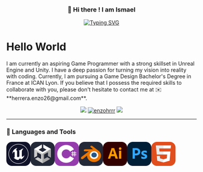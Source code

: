 <p align="center">
  <h3 align="center">👋 Hi there ! I am Ismael</h3>
</p>

<p align="center">
  <a href="https://git.io/typing-svg"><img src="https://readme-typing-svg.demolab.com?font=Fira+Code&pause=1000&center=true&width=435&lines=Aspiring+Game+Programmer" alt="Typing SVG" /></a>
</p>
<h1> Hello World </h1>
I am currently an aspiring Game Programmer with a strong skillset in Unreal Engine and Unity. I have a deep passion for turning my vision into reality with coding. Currently, I am pursuing a Game Design Bachelor's Degree in France at ICAN Lyon. If you believe that I possess the required skills to collaborate with you, please don't hesitate to contact me at ✉️ **herrera.enzo26@gmail.com**.

<p align="center">
  <a href="mailto:herrera.enzo26@gmail.com" target="_blank">
    <img src="https://img.shields.io/badge/Gmail-D14836?style=for-the-badge&logo=gmail&logoColor=white"/></a>
  <a href="https://www.linkedin.com/in/enzo-herrera-851036274/" target="_blank">
    <img src="https://img.shields.io/badge/LinkedIn-0077B5?style=for-the-badge&logo=linkedin&logoColor=white" alt="enzohrrr"/></a>
  <a href="https://github.com/enzohrrr/enzohrrr.github.io.git" target="_blank">
    <img src="https://img.shields.io/badge/Portfolio-%23000000.svg?style=for-the-badge&logo=GoogleChrome&logoColor=white"/></a>
</p>

---

### 🧰 Languages and Tools

<a href="https://unrealengine.com/" target="_blank" rel="noreferrer"> <img align="left" alt="UnrealEngine" width="64" height="64" src="https://github.com/tandpfun/skill-icons/blob/main/icons/UnrealEngine.svg" /> </a>
<a href="https://unity.com/" target="_blank" rel="noreferrer"> <img align="left" alt="Unity" width="64" height="64" src="https://github.com/tandpfun/skill-icons/blob/main/icons/Unity-Dark.svg" /> </a>
<a href="https://www.youtube.com/watch?v=sCtixpIWBto&ab_channel=Rousseau" target="_blank" rel="noreferrer"> <img align="left" alt="CS" width="64" height="64" src="https://github.com/tandpfun/skill-icons/blob/main/icons/CS.svg" /> </a>
<a href="https://www.blender.org/" target="_blank" rel="noreferrer"> <img align="left" alt="Blender" width="64" height="64" src="https://github.com/tandpfun/skill-icons/blob/main/icons/Blender-Dark.svg" /> </a>
<a href="https://www.adobe.com/" target="_blank" rel="noreferrer"> <img align="left" alt="Illustrator" width="64" height="64" src="https://github.com/tandpfun/skill-icons/blob/main/icons/Illustrator.svg" /> </a>
<a href="https://www.adobe.com/" target="_blank" rel="noreferrer"> <img align="left" alt="Photoshop" width="64" height="64" src="https://github.com/tandpfun/skill-icons/blob/main/icons/Photoshop.svg" /> </a>
<a href="" target="_blank" rel="noreferrer"> <img align="left" alt="HTML 5" width="64" height="64" src="https://github.com/tandpfun/skill-icons/blob/main/icons/HTML.svg" /> </a>
<br />
